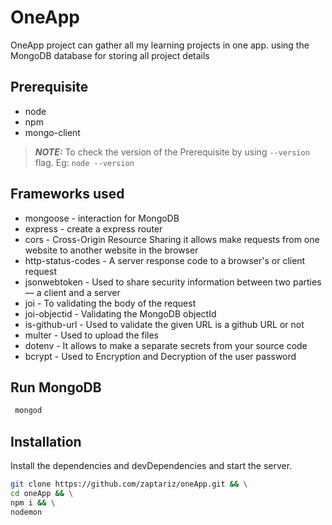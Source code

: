 # OneApp

 OneApp project can gather all my learning projects in one app. using the MongoDB database for storing all project details
 
## Prerequisite
- node
- npm
- mongo-client
>**_NOTE:_** To check the version of the Prerequisite by using ```--version``` flag.
Eg: ```node --version```

## Frameworks used 

- mongoose - interaction for MongoDB
- express - create a express router
- cors - Cross-Origin Resource Sharing it allows make requests from one website to another website in the browser
- http-status-codes - A server response code to a browser's or client request 
- jsonwebtoken - Used to share security information between two parties — a client and a server
- joi - To validating the body of the request 
- joi-objectid - Validating the MongoDB objectId
- is-github-url - Used to validate the given URL is a github URL or not
- multer - Used to upload the files 
- dotenv - It allows to make a separate secrets from your source code
- bcrypt - Used to Encryption and Decryption of the user password

## Run MongoDB
```sh
 mongod
```

## Installation
Install the dependencies and devDependencies and start the server.
```sh
git clone https://github.com/zaptariz/oneApp.git && \
cd oneApp && \
npm i && \
nodemon
```